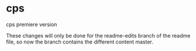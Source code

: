 # cps
cps premiere version

These changes will only be done for the readme-edits branch of the readme file, so now the branch contains the different content master.
